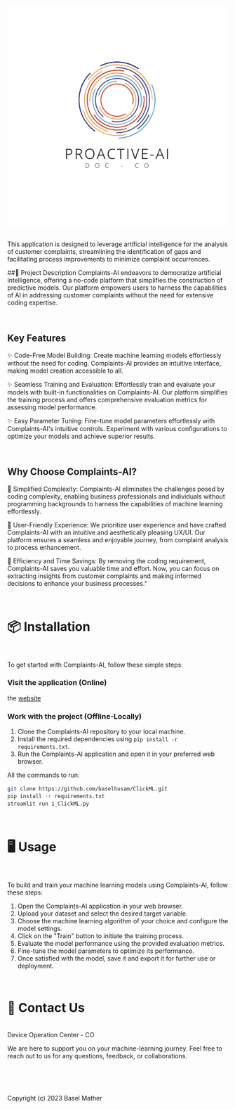 
![Asset 3k](https://github.com/Radmin99/ClickML/blob/main/logoo.png)



<br>
This application is designed to leverage artificial intelligence for the analysis of customer complaints, streamlining the identification of gaps and facilitating process improvements to minimize complaint occurrences.

<br>

##📝 Project Description
Complaints-AI endeavors to democratize artificial intelligence, offering a no-code platform that simplifies the construction of predictive models. Our platform empowers users to harness the capabilities of AI in addressing customer complaints without the need for extensive coding expertise.

<br>

## Key Features
✨ Code-Free Model Building: Create machine learning models effortlessly without the need for coding. Complaints-AI provides an intuitive interface, making model creation accessible to all.

✨ Seamless Training and Evaluation: Effortlessly train and evaluate your models with built-in functionalities on Complaints-AI. Our platform simplifies the training process and offers comprehensive evaluation metrics for assessing model performance.

✨ Easy Parameter Tuning: Fine-tune model parameters effortlessly with Complaints-AI's intuitive controls. Experiment with various configurations to optimize your models and achieve superior results.

<br>

## Why Choose Complaints-AI?


🌟 Simplified Complexity: Complaints-AI eliminates the challenges posed by coding complexity, enabling business professionals and individuals without programming backgrounds to harness the capabilities of machine learning effortlessly.

🌟 User-Friendly Experience: We prioritize user experience and have crafted Complaints-AI with an intuitive and aesthetically pleasing UX/UI. Our platform ensures a seamless and enjoyable journey, from complaint analysis to process enhancement.

🌟 Efficiency and Time Savings: By removing the coding requirement, Complaints-AI saves you valuable time and effort. Now, you can focus on extracting insights from customer complaints and making informed decisions to enhance your business processes."

<br>

# 📦 Installation

<br>

To get started with Complaints-AI, follow these simple steps:

### Visit the application (Online)
the [website](https://clickml.streamlit.app/)

### Work with the project (Offline-Locally)
1. Clone the Complaints-AI repository to your local machine.
2. Install the required dependencies using `pip install -r requirements.txt`.
3. Run the Complaints-AI application and open it in your preferred web browser.

All the commands to run: 
``` bash
git clone https://github.com/baselhusam/ClickML.git
pip install -r requirements.txt
streamlit run 1_ClickML.py
```
<br>

# 🖥️ Usage

<br>

To build and train your machine learning models using Complaints-AI, follow these steps:

1. Open the Complaints-AI application in your web browser.
2. Upload your dataset and select the desired target variable.
3. Choose the machine learning algorithm of your choice and configure the model settings.
4. Click on the "Train" button to initiate the training process.
5. Evaluate the model performance using the provided evaluation metrics.
6. Fine-tune the model parameters to optimize its performance.
7. Once satisfied with the model, save it and export it for further use or deployment.




<br> 


# 📧 Contact Us

<br>
Device Operation Center - CO

We are here to support you on your machine-learning journey. Feel free to reach out to us for any questions, feedback, or collaborations. 

<br>
<br>
<br>

Copyright (c) 2023 Basel Mather
